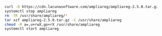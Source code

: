 ﻿```sh
curl -O https://cdn.lacunasoftware.com/ampliareg/ampliareg-2.5.0.tar.gz
systemctl stop ampliareg
rm -fR /usr/share/ampliareg/*
tar xzf ampliareg-2.5.0.tar.gz -C /usr/share/ampliareg
chmod -R a=,u+rwX,go+rX /usr/share/ampliareg
systemctl start ampliareg
```
